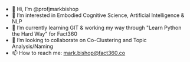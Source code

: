 - 👋 Hi, I’m @profjmarkbishop
- 👀 I’m interested in Embodied Cognitive Science, Artificial Intelligence & NLP
- 🌱 I’m currently learning GIT & working my way through "Learn Python the Hard Way" for Fact360
- 💞️ I’m looking to collaborate on Co-Clustering and Topic Analysis/Naming
- 📫 How to reach me: mark.bishop@fact360.co

<!---
profjmarkbishop/profjmarkbishop is a ✨ special ✨ repository because its `README.md` (this file) appears on your GitHub profile.
You can click the Preview link to take a look at your changes.
--->
